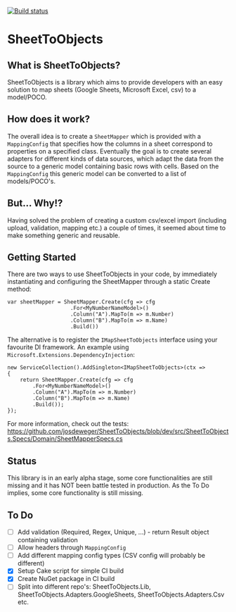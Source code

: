 [![Build status](https://ci.appveyor.com/api/projects/status/xyh066af9kpkqpgm?svg=true)](https://ci.appveyor.com/project/josdeweger/sheettoobjects)

# SheetToObjects

## What is SheetToObjects?
SheetToObjects is a library which aims to provide developers with an easy solution to map sheets (Google Sheets, Microsoft Excel, csv) to a model/POCO. 

## How does it work?
The overall idea is to create a `SheetMapper` which is provided with a `MappingConfig` that specifies how the columns in a sheet correspond to properties on a specified class. Eventually the goal is to create several adapters for different kinds of data sources, which adapt the data from the source to a generic model containing basic rows with cells. Based on the `MappingConfig` this generic model can be converted to a list of models/POCO's.

## But... Why!?
Having solved the problem of creating a custom csv/excel import (including upload, validation, mapping etc.) a couple of times, it seemed about time to make something generic and reusable.

## Getting Started
There are two ways to use SheetToObjects in your code, by immediately instantiating and configuring the SheetMapper through a static Create method:

```
var sheetMapper = SheetMapper.Create(cfg => cfg
                    .For<MyNumberNameModel>()
                    .Column("A").MapTo(m => m.Number)
                    .Column("B").MapTo(m => m.Name)
                    .Build())
 ```

The alternative is to register the `IMapSheetToObjects` interface using your favourite DI framework. An example using `Microsoft.Extensions.DependencyInjection`:

```
new ServiceCollection().AddSingleton<IMapSheetToObjects>(ctx =>
{
    return SheetMapper.Create(cfg => cfg
        .For<MyNumberNameModel>()
        .Column("A").MapTo(m => m.Number)
        .Column("B").MapTo(m => m.Name)
        .Build());
});
```

For more information, check out the tests: https://github.com/josdeweger/SheetToObjects/blob/dev/src/SheetToObjects.Specs/Domain/SheetMapperSpecs.cs

## Status
This library is in an early alpha stage, some core functionalities are still missing and it has NOT been battle tested in production. As the To Do implies, some core functionality is still missing.

## To Do
- [ ] Add validation (Required, Regex, Unique, ...) - return Result object containing validation
- [ ] Allow headers through `MappingConfig`
- [ ] Add different mapping config types (CSV config will probably be different)
- [x] Setup Cake script for simple CI build
- [x] Create NuGet package in CI build
- [ ] Split into different repo's: SheetToObjects.Lib, SheetToObjects.Adapters.GoogleSheets, SheetToObjects.Adapters.Csv etc.
